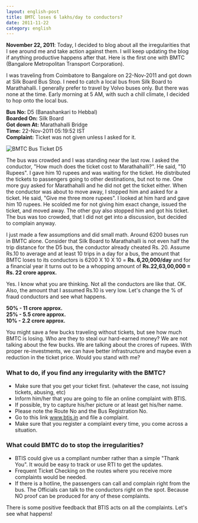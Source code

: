 ```yaml
---
layout: english-post
title: BMTC loses 6 lakhs/day to conductors?
date: 2011-11-22
category: english
---
```


**November 22, 2011**: Today, I decided to blog about all the irregularities that I see around me and take action against them. I will keep updating the blog if anything productive happens after that. Here is the first one with BMTC (Bangalore Metropolitan Transport Corporation).  
  
I was traveling from Coimbatore to Bangalore on 22-Nov-2011 and got down at Silk Board Bus Stop. I need to catch a local bus from Silk Board to Marathahalli. I generally prefer to travel by Volvo buses only. But there was none at the time. Early morning at 5 AM, with such a chill climate, I decided to hop onto the local bus.  
  
**Bus No:** D5 (Banashankari to Hebbal)  
**Boarded On:** Silk Board  
**Got down At:** Marathahalli Bridge  
**Time:** 22-Nov-2011 05:19:52 IST  
**Complaint:** Ticket was not given unless I asked for it.  
  
![BMTC Bus Ticket D5]({{site.english.img-path}}/bmtc-bus-ticket-d5.jpg)  
  
The bus was crowded and I was standing near the last row. I asked the conductor, "How much does the ticket cost to Marathahalli?". He said, "10 Rupees". I gave him 10 rupees and was waiting for the ticket. He distributed the tickets to passengers going to other destinations, but not to me. One more guy asked for Marathahalli and he did not get the ticket either. When the conductor was about to move away, I stopped him and asked for a ticket. He said, "Give me three more rupees". I looked at him hard and gave him 10 rupees. He scolded me for not giving him exact change, issued the ticket, and moved away. The other guy also stopped him and got his ticket. The bus was too crowded, that I did not get into a discussion, but decided to complain anyway.  
  
I just made a few assumptions and did small math. Around 6200 buses run in BMTC alone. Consider that Silk Board to Marathahalli is not even half the trip distance for the D5 bus, the conductor already cheated Rs. 20. Assume Rs.10 to average and at least 10 trips in a day for a bus, the amount that BMTC loses to its conductors is 6200 X 10 X 10 = **Rs. 6,20,000/day** and for a financial year it turns out to be a whopping amount of **Rs.22,63,00,000 = Rs. 22 crore approx.**  
  
Yes. I know what you are thinking. Not all the conductors are like that. OK. Also, the amount that I assumed Rs.10 is very low. Let's change the % of fraud conductors and see what happens.  
  
**50% - 11 crore approx.**  
**25% - 5.5 crore approx.**  
**10% - 2.2 crore approx.**  
  
You might save a few bucks traveling without tickets, but see how much BMTC is losing. Who are they to steal our hard-earned money? We are not talking about the few bucks. We are talking about the crores of rupees. With proper re-investments, we can have better infrastructure and maybe even a reduction in the ticket price. Would you stand with me?  
  
### What to do, if you find any irregularity with the BMTC?

* Make sure that you get your ticket first. (whatever the case, not issuing tickets, abusing, etc)  
* Inform him/her that you are going to file an online complaint with BTIS.  
* If possible, try to capture his/her picture or at least get his/her name.  
* Please note the Route No and the Bus Registration No.  
* Go to this link www.btis.in and file a complaint.
* Make sure that you register a complaint every time, you come across a situation.  

### What could BMTC do to stop the irregularities?

* BTIS could give us a compliant number rather than a simple "Thank You". It would be easy to track or use RTI to get the updates.  
* Frequent Ticket Checking on the routes where you receive more complaints would be needed.  
* If there is a hotline, the passengers can call and complain right from the bus. The Officials can talk to the conductors right on the spot. Because NO proof can be produced for any of these complaints.  
  
There is some positive feedback that BTIS acts on all the complaints. Let's see what happens!  

